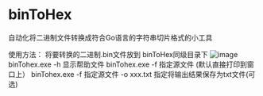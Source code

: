 # binToHex
自动化将二进制文件转换成符合Go语言的字符串切片格式的小工具

使用方法：
将要转换的二进制.bin文件放到 binToHex同级目录下
![image](https://github.com/n1uuu/binToHex/assets/170847231/50471f8e-f6e1-4746-920e-b0d125147335)
binTohex.exe -h 显示帮助文件
binTohex.exe -f 指定源文件   (默认直接打印到窗口上）
binTohex.exe -f 指定源文件 -o xxx.txt 指定将输出结果保存为txt文件(可选)


